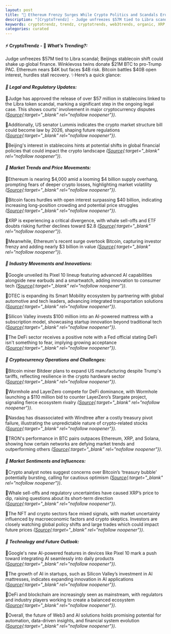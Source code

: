 ```yaml
---
layout: post
title: "🌅 Ethereum Frenzy Surges While Crypto Politics and Scandals Erupt"
description: "[CryptoTrendz] - Judge unfreezes $57M tied to Libra scandal; Beijings stablecoin shift could shake up global finance. Winklevoss twins donate $21M BTC to pro-Trump PAC. Ethereum nears $4K but faces $4B risk. Bitcoin battles $40B open interest, hurdles stall recovery."
keywords: cryptotrendz, trendz, cryptotrends, web3trends, organic, XRP, BTC, Market, Miner, AI, Dogecoin, Trump, Crypto, token, Bitcoin, stablecoins
categories: curated
---
```


#### ⚡ CryptoTrendz - 📌 *What's Trending?:*

Judge unfreezes $57M tied to Libra scandal; Beijings stablecoin shift could shake up global finance. Winklevoss twins donate $21M BTC to pro-Trump PAC. Ethereum nears $4K but faces $4B risk. Bitcoin battles $40B open interest, hurdles stall recovery. ✨Here’s a quick glance:


#### *🔖  Legal and Regulatory Updates:*  

🔹Judge has approved the release of over $57 million in stablecoins linked to the Libra token scandal, marking a significant step in the ongoing legal case. This shows courts' involvement in major cryptocurrency disputes *([Source](https://s.avyag.com/kd2y){:target="_blank" rel="nofollow noopener"})*.  

🔹Additionally, US senator Lummis indicates the crypto market structure bill could become law by 2026, shaping future regulations *([Source](https://s.avyag.com/jsn4){:target="_blank" rel="nofollow noopener"})*.  

🔹Beijing's interest in stablecoins hints at potential shifts in global financial policies that could impact the crypto landscape *([Source](https://s.avyag.com/guex){:target="_blank" rel="nofollow noopener"})*.  

#### *🔖  Market Trends and Price Movements:*  

🔹Ethereum is nearing $4,000 amid a looming $4 billion supply overhang, prompting fears of deeper crypto losses, highlighting market volatility *([Source](https://s.avyag.com/ej3o){:target="_blank" rel="nofollow noopener"})*.  

🔹Bitcoin faces hurdles with open interest surpassing $40 billion, indicating increasing long-position crowding and potential price struggles *([Source](https://s.avyag.com/5yi7){:target="_blank" rel="nofollow noopener"})*.  

🔹XRP is experiencing a critical divergence, with whale sell-offs and ETF doubts risking further declines toward $2.8 *([Source](https://s.avyag.com/fxib){:target="_blank" rel="nofollow noopener"})*.  

🔹Meanwhile, Ethereum's recent surge overtook Bitcoin, capturing investor frenzy and adding nearly $3 billion in value *([Source](https://s.avyag.com/t5f5){:target="_blank" rel="nofollow noopener"})*.  

#### *🔖  Industry Movements and Innovations:*  

🔹Google unveiled its Pixel 10 lineup featuring advanced AI capabilities alongside new earbuds and a smartwatch, adding innovation to consumer tech *([Source](https://s.avyag.com/rfuy){:target="_blank" rel="nofollow noopener"})*.  

🔹DTEC is expanding its Smart Mobility ecosystem by partnering with global automotive and tech leaders, advancing integrated transportation solutions *([Source](https://s.avyag.com/n4at){:target="_blank" rel="nofollow noopener"})*.  

🔹Silicon Valley invests $100 million into an AI-powered mattress with a subscription model, showcasing startup innovation beyond traditional tech *([Source](https://s.avyag.com/k239){:target="_blank" rel="nofollow noopener"})*.  

🔹The DeFi sector receives a positive note with a Fed official stating DeFi isn't something to fear, implying growing acceptance *([Source](https://s.avyag.com/02pr){:target="_blank" rel="nofollow noopener"})*.  

#### *🔖  Cryptocurrency Operations and Challenges:*  

🔹Bitcoin miner Bitdeer plans to expand US manufacturing despite Trump's tariffs, reflecting resilience in the crypto hardware sector *([Source](https://s.avyag.com/t8g8){:target="_blank" rel="nofollow noopener"})*.  

🔹Wormhole and LayerZero compete for DeFi dominance, with Wormhole launching a $110 million bid to counter LayerZero’s Stargate project, signaling fierce ecosystem rivalry *([Source](https://s.avyag.com/tidk){:target="_blank" rel="nofollow noopener"})*.  

🔹Nasdaq has disassociated with Windtree after a costly treasury pivot failure, illustrating the unpredictable nature of crypto-related stocks *([Source](https://s.avyag.com/22my){:target="_blank" rel="nofollow noopener"})*.  

🔹TRON's performance in BTC pairs outpaces Ethereum, XRP, and Solana, showing how certain networks are defying market trends and outperforming others *([Source](https://s.avyag.com/r9yp){:target="_blank" rel="nofollow noopener"})*.  

#### *🔖  Market Sentiments and Influences:*  

🔹Crypto analyst notes suggest concerns over Bitcoin’s ‘treasury bubble’ potentially bursting, calling for cautious optimism *([Source](https://s.avyag.com/13ap){:target="_blank" rel="nofollow noopener"})*.  

🔹Whale sell-offs and regulatory uncertainties have caused XRP’s price to dip, raising questions about its short-term direction *([Source](https://s.avyag.com/fxib){:target="_blank" rel="nofollow noopener"})*.  

🔹The NFT and crypto sectors face mixed signals, with market uncertainty influenced by macroeconomic factors and crypto skeptics. Investors are closely watching global policy shifts and large trades which could impact future prices *([Source](https://s.avyag.com/ylkk){:target="_blank" rel="nofollow noopener"})*.  

#### *🔖  Technology and Future Outlook:*  

🔹Google's new AI-powered features in devices like Pixel 10 mark a push toward integrating AI seamlessly into daily products *([Source](https://s.avyag.com/rfuy){:target="_blank" rel="nofollow noopener"})*.  

🔹The growth of AI in startups, such as Silicon Valley’s investment in AI mattresses, indicates expanding innovation in AI applications *([Source](https://s.avyag.com/k239){:target="_blank" rel="nofollow noopener"})*.  

🔹DeFi and blockchain are increasingly seen as mainstream, with regulators and industry players working to create a balanced ecosystem *([Source](https://s.avyag.com/02pr){:target="_blank" rel="nofollow noopener"})*.  

🔹Overall, the future of Web3 and AI solutions holds promising potential for automation, data-driven insights, and financial system evolution *([Source](https://s.avyag.com/n4at){:target="_blank" rel="nofollow noopener"})*.